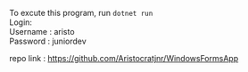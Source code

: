To excute this program, run <code>dotnet run</code><br>
Login:<br>
Username : aristo<br>
Password : juniordev<br>

repo link : https://github.com/Aristocratjnr/WindowsFormsApp
